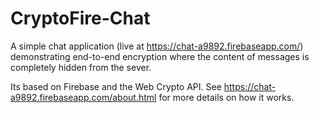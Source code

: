 # CryptoFire-Chat

A simple chat application (live at https://chat-a9892.firebaseapp.com/) demonstrating end-to-end encryption where the content of messages is completely hidden from the sever.

Its based on Firebase and the Web Crypto API. See https://chat-a9892.firebaseapp.com/about.html for more details on how it works.


